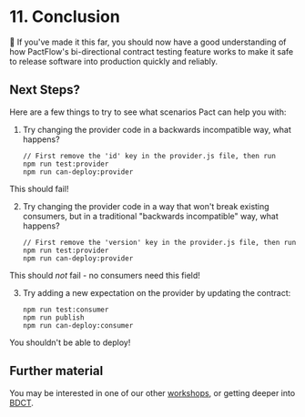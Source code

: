 # 11. Conclusion

🚀 If you've made it this far, you should now have a good understanding of how PactFlow's bi-directional contract testing feature works to make it safe to release software into production quickly and reliably.

## Next Steps?

Here are a few things to try to see what scenarios Pact can help you with:

1.  Try changing the provider code in a backwards incompatible way, what happens?

        // First remove the 'id' key in the provider.js file, then run
        npm run test:provider
        npm run can-deploy:provider

This should fail!

2.  Try changing the provider code in a way that won't break existing consumers, but in a traditional "backwards incompatible" way, what happens?

        // First remove the 'version' key in the provider.js file, then run
        npm run test:provider
        npm run can-deploy:provider

This should _not_ fail - no consumers need this field!

3.  Try adding a new expectation on the provider by updating the contract:

        npm run test:consumer
        npm run publish
        npm run can-deploy:consumer

You shouldn't be able to deploy!

## Further material

You may be interested in one of our other [workshops](https://docs.pact.io/implementation_guides/workshops), or getting deeper into [BDCT](/docs/bi-directional-contract-testing).
